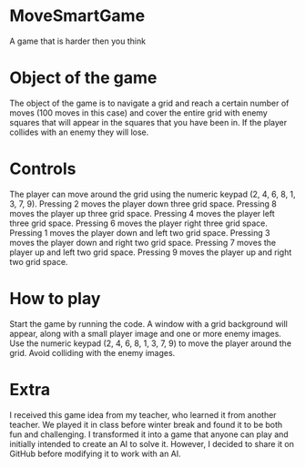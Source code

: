 # MoveSmartGame
A game that is harder then you think

# Object of the game
The object of the game is to navigate a grid and reach a certain number of moves (100 moves in this case) and cover the entire grid with enemy squares that will appear in the squares that you have been in. If the player collides with an enemy they will lose.

# Controls
The player can move around the grid using the numeric keypad (2, 4, 6, 8, 1, 3, 7, 9).
Pressing 2 moves the player down three grid space.
Pressing 8 moves the player up three grid space.
Pressing 4 moves the player left three grid space.
Pressing 6 moves the player right three grid space.
Pressing 1 moves the player down and left two grid space.
Pressing 3 moves the player down and right two grid space.
Pressing 7 moves the player up and left two grid space.
Pressing 9 moves the player up and right two grid space.

# How to play
Start the game by running the code.
A window with a grid background will appear, along with a small player image and one or more enemy images.
Use the numeric keypad (2, 4, 6, 8, 1, 3, 7, 9) to move the player around the grid.
Avoid colliding with the enemy images.

# Extra
I received this game idea from my teacher, who learned it from another teacher. We played it in class before winter break and found it to be both fun and challenging. I transformed it into a game that anyone can play and initially intended to create an AI to solve it. However, I decided to share it on GitHub before modifying it to work with an AI.
